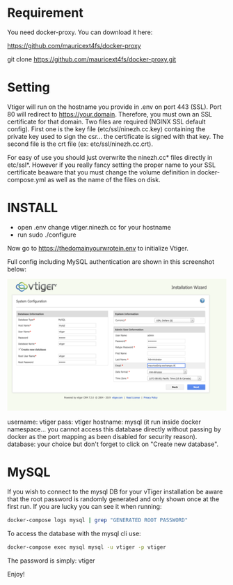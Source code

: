 # Requirement

You need docker-proxy. You can download it here:

https://github.com/mauricext4fs/docker-proxy

git clone https://github.com/mauricext4fs/docker-proxy.git

# Setting

Vtiger will run on the hostname you provide in .env on port 
443 (SSL). Port 80 will redirect to https://your.domain. 
Therefore, you must own an SSL certificate for that domain.
Two files are required (NGINX SSL default config). First 
one is the key file (etc/ssl/ninezh.cc.key) containing the private key used to sign 
the csr... the certificate is signed with that key. The 
second file is the crt file (ex: etc/ssl/ninezh.cc.crt).

For easy of use you should just overwrite the ninezh.cc* files 
directly in etc/ssl*. However if you really fancy setting 
the proper name to your SSL certificate beaware that you 
must change the volume definition in docker-compose.yml 
as well as the name of the files on disk.

# INSTALL

- open .env change vtiger.ninezh.cc for your hostname
- run sudo ./configure

Now go to https://thedomainyourwrotein.env
to initialize Vtiger.

Full config including MySQL authentication  are shown 
in this screenshot below:

<img src="assets/img/setup_screenshot.png">

username: vtiger
pass: vtiger
hostname: mysql (it run inside docker namespace... you cannot access 
	  this database directly without passing by docker as the port
	  mapping as been disabled for security reason).
database: your choice but don't forget to click on "Create new database".

# MySQL

If you wish to connect to the mysql DB for your vTiger installation be aware that the root password 
is randomly generated and only shown once at the first run. If you are lucky you can see it when 
running: 

```sh
docker-compose logs mysql | grep "GENERATED ROOT PASSWORD"
```

To access the database with the mysql cli use:

```sh
docker-compose exec mysql mysql -u vtiger -p vtiger
```
The password is simply: vtiger


Enjoy!
